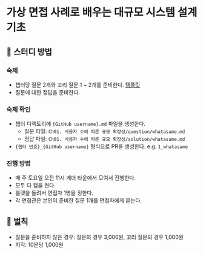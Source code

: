 # 가상 면접 사례로 배우는 대규모 시스템 설계 기초

## 👻 스터디 방법

### 숙제

* 챕터당 질문 2개와 꼬리 질문 1 ~ 2개를 준비한다. [템플릿](./TEMPLATE.md)
* 질문에 대한 정답을 준비한다.

### 숙제 확인

* 챕터 디렉토리에 `{GitHub username}.md` 파일을 생성한다.
  * 질문 파일: `Ch01. 사용자 수에 따른 규모 확장성/question/whatasame.md`
  * 정답 파일: `Ch01. 사용자 수에 따른 규모 확장성/solution/whatasame.md`
* `{챕터 번호}_{GitHub username}` 형식으로 PR을 생성한다. e.g. `1_whatasame`

### 진행 방법

* 매 주 토요일 오전 11시 게더 타운에서 모여서 진행한다.
* 모두 다 캠을 켠다.
* 룰렛을 돌려서 면접자 1명을 정한다.
* 각 면접관은 본인이 준비한 질문 1개를 면접자에게 묻는다.

## 💩 벌칙

* 질문을 준비하지 않은 경우: 질문의 경우 3,000원, 꼬리 질문의 경우 1,000원
* 지각: 10분당 1,000원
